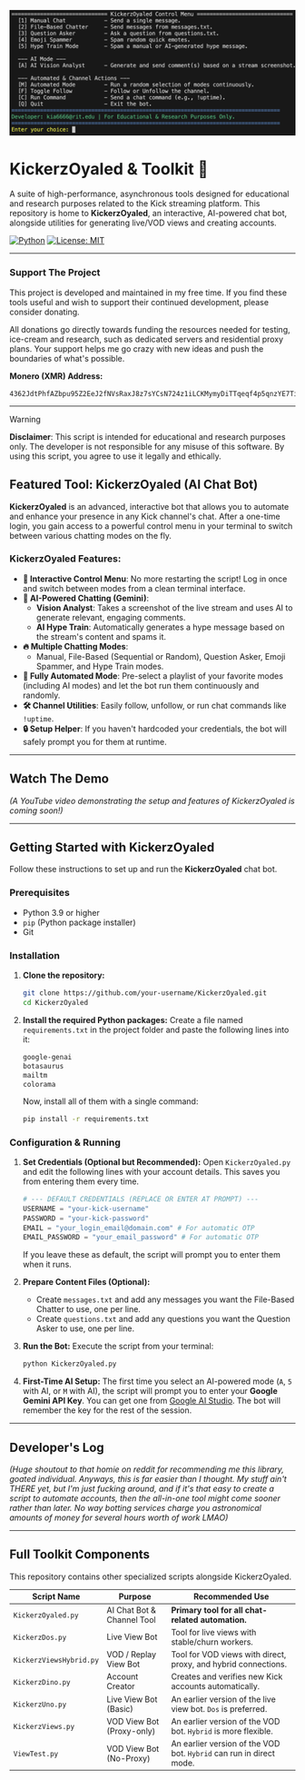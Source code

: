![Project Oyaled Screenshot](./assets/readmeshi.png)

# KickerzOyaled & Toolkit 🦎

A suite of high-performance, asynchronous tools designed for educational and research purposes related to the Kick streaming platform. This repository is home to **KickerzOyaled**, an interactive, AI-powered chat bot, alongside utilities for generating live/VOD views and creating accounts.

[![Python](https://img.shields.io/badge/Python-3.9+-blue.svg)](https://www.python.org/downloads/)
[![License: MIT](https://img.shields.io/badge/License-MIT-yellow.svg)](https://opensource.org/licenses/MIT)

---

### Support The Project

This project is developed and maintained in my free time. If you find these tools useful and wish to support their continued development, please consider donating.

All donations go directly towards funding the resources needed for testing, ice-cream and research, such as dedicated servers and residential proxy plans. Your support helps me go crazy with new ideas and push the boundaries of what's possible.

**Monero (XMR) Address:**
```
4362JdtPhfAZbpu95Z2EeJ2fNVsRaxJ8z7sYCsN724z1iLCKMymyDiTTqeqf4p5qnzYE7TifzXkusSiWFr7qykDU7Bv55as
```
---

> [!WARNING]
> **Disclaimer**: This script is intended for educational and research purposes only. The developer is not responsible for any misuse of this software. By using this script, you agree to use it legally and ethically.

## Featured Tool: KickerzOyaled (AI Chat Bot)

**KickerzOyaled** is an advanced, interactive bot that allows you to automate and enhance your presence in any Kick channel's chat. After a one-time login, you gain access to a powerful control menu in your terminal to switch between various chatting modes on the fly.

### KickerzOyaled Features:

-   **🤖 Interactive Control Menu**: No more restarting the script! Log in once and switch between modes from a clean terminal interface.
-   **🧠 AI-Powered Chatting (Gemini)**:
    -   **Vision Analyst**: Takes a screenshot of the live stream and uses AI to generate relevant, engaging comments.
    -   **AI Hype Train**: Automatically generates a hype message based on the stream's content and spams it.
-   **🔥 Multiple Chatting Modes**:
    -   Manual, File-Based (Sequential or Random), Question Asker, Emoji Spammer, and Hype Train modes.
-   **🔄 Fully Automated Mode**: Pre-select a playlist of your favorite modes (including AI modes) and let the bot run them continuously and randomly.
-   **🛠️ Channel Utilities**: Easily follow, unfollow, or run chat commands like `!uptime`.
-   **🔒 Setup Helper**: If you haven't hardcoded your credentials, the bot will safely prompt you for them at runtime.

---

## Watch The Demo

*(A YouTube video demonstrating the setup and features of KickerzOyaled is coming soon!)*

---

## Getting Started with KickerzOyaled

Follow these instructions to set up and run the **KickerzOyaled** chat bot.

### Prerequisites

-   Python 3.9 or higher
-   `pip` (Python package installer)
-   Git

### Installation

1.  **Clone the repository:**
    ```sh
    git clone https://github.com/your-username/KickerzOyaled.git
    cd KickerzOyaled
    ```

2.  **Install the required Python packages:**
    Create a file named `requirements.txt` in the project folder and paste the following lines into it:

    ```    botasaurus
    google-genai
    botasaurus
    mailtm
    colorama
    ```

    Now, install all of them with a single command:
    ```sh
    pip install -r requirements.txt
    ```

### Configuration & Running

1.  **Set Credentials (Optional but Recommended):**
    Open `KickerzOyaled.py` and edit the following lines with your account details. This saves you from entering them every time.
    ```python
    # --- DEFAULT CREDENTIALS (REPLACE OR ENTER AT PROMPT) ---
    USERNAME = "your-kick-username"
    PASSWORD = "your-kick-password"
    EMAIL = "your_login_email@domain.com" # For automatic OTP
    EMAIL_PASSWORD = "your_email_password" # For automatic OTP
    ```
    If you leave these as default, the script will prompt you to enter them when it runs.

2.  **Prepare Content Files (Optional):**
    -   Create `messages.txt` and add any messages you want the File-Based Chatter to use, one per line.
    -   Create `questions.txt` and add any questions you want the Question Asker to use, one per line.

3.  **Run the Bot:**
    Execute the script from your terminal:
    ```sh
    python KickerzOyaled.py
    ```

4.  **First-Time AI Setup:**
    The first time you select an AI-powered mode (`A`, `5` with AI, or `M` with AI), the script will prompt you to enter your **Google Gemini API Key**. You can get one from [Google AI Studio](https://aistudio.google.com/app/apikey). The bot will remember the key for the rest of the session.

---

## Developer's Log

*(Huge shoutout to that homie on reddit for recommending me this library, goated individual. Anyways, this is far easier than I thought. My stuff ain't THERE yet, but I'm just fucking around, and if it's that easy to create a script to automate accounts, then the all-in-one tool might come sooner rather than later. No way botting services charge you astronomical amounts of money for several hours worth of work LMAO)*

---

## Full Toolkit Components

This repository contains other specialized scripts alongside KickerzOyaled.

| Script Name               | Purpose                                | Recommended Use                                                                   |
| ------------------------- | -------------------------------------- | --------------------------------------------------------------------------------- |
| `KickerzOyaled.py`        | AI Chat Bot & Channel Tool             | **Primary tool for all chat-related automation.**                                   |
| `KickerzDos.py`           | Live View Bot                          | Tool for live views with stable/churn workers.                                    |
| `KickerzViewsHybrid.py`   | VOD / Replay View Bot                  | Tool for VOD views with direct, proxy, and hybrid connections.                    |
| `KickerzDino.py`          | Account Creator                        | Creates and verifies new Kick accounts automatically.                             |
| `KickerzUno.py`           | Live View Bot (Basic)                  | An earlier version of the live view bot. `Dos` is preferred.                        |
| `KickerzViews.py`         | VOD View Bot (Proxy-only)              | An earlier version of the VOD bot. `Hybrid` is more flexible.                       |
| `ViewTest.py`             | VOD View Bot (No-Proxy)                | An earlier version of the VOD bot. `Hybrid` can run in direct mode.                 |
